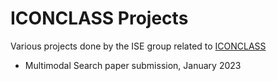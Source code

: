 # ICONCLASS Projects

Various projects done by the ISE group related to [ICONCLASS](https://icocnlass.org)

- Multimodal Search paper submission, January 2023
